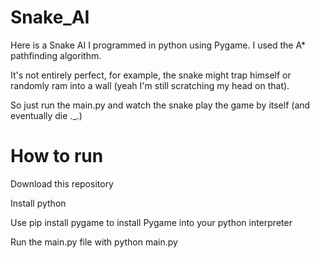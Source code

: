 # Snake_AI
Here is a Snake AI I programmed in python using Pygame. I used the A* pathfinding algorithm.

It's not entirely perfect, for example, the snake might trap himself or randomly ram into a wall (yeah I'm still scratching my head on that).

So just run the main.py and watch the snake play the game by itself (and eventually die ._.)


# How to run
Download this repository

Install python

Use pip install pygame to install Pygame into your python interpreter

Run the main.py file with python main.py
